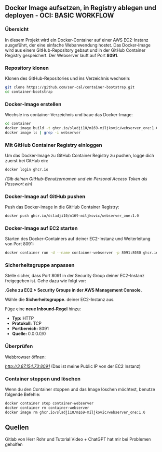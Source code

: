 
## Docker Image aufsetzen, in Registry ablegen und deployen - OCI: BASIC WORKFLOW

### Übersicht

In diesem Projekt wird ein Docker-Container auf einer AWS EC2-Instanz ausgeführt, der eine einfache Webanwendung hostet. Das Docker-Image wird aus einem GitHub-Repository gebaut und in der GitHub Container Registry gespeichert. Der Webserver läuft auf Port **8091**.

### Repository klonen

Klonen des GitHub-Repositories und ins Verzeichnis wechseln:

```bash
git clone https://github.com/ser-cal/container-bootstrap.git
cd container-bootstrap
```

### Docker-Image erstellen
Wechsle ins container-Verzeichnis und baue das Docker-Image:

```bash
cd container
docker image build -t ghcr.io/sladji10/m169-miljkovic/webserver_one:1.0 .
docker image ls | grep -i webserver
```

### Mit GitHub Container Registry einloggen
Um das Docker-Image zu GitHub Container Registry zu pushen, logge dich zuerst bei GitHub ein:

```bash
docker login ghcr.io
```

*(Gib deinen GitHub-Benutzernamen und ein Personal Access Token als Passwort ein)*

### Docker-Image auf GitHub pushen
Push das Docker-Image in die GitHub Container Registry:

```bash
docker push ghcr.io/dsladji10/m169-miljkovic/webserver_one:1.0
```

### Docker-Image auf EC2 starten
Starten des Docker-Containers auf deiner EC2-Instanz und Weiterleitung von Port 8091:

```bash
docker container run -d --name container-webserver -p 8091:8080 ghcr.io/sladji10/m169-miljkovic/webserver_one:1.0
```

### Sicherheitsgruppe anpassen
Stelle sicher, dass Port 8091 in der Security Group deiner EC2-Instanz freigegeben ist. Gehe dazu wie folgt vor:

.**Gehe zu EC2 > Security Groups in der AWS Management Console.**

Wähle die **Sicherheitsgruppe.** deiner EC2-Instanz aus.

Füge eine **neue Inbound-Regel** hinzu:

- **Typ:** HTTP
- **Protokoll:** TCP
- **Portbereich:** 8091
- **Quelle:** 0.0.0.0/0

### Überprüfen
Webbrowser öffnen:

*http://3.87.154.73:8091* (Das ist meine Public IP von der EC2 Instanz)

### Container stoppen und löschen
Wenn du den Container stoppen und das Image löschen möchtest, benutze folgende Befehle:

```bash
docker container stop container-webserver
docker container rm container-webserver
docker image rm ghcr.io/sladji10/m169-miljkovic/webserver_one:1.0
```

## Quellen

Gitlab von Herr Rohr und Tutorial Video + ChatGPT hat mir bei Problemen geholfen
